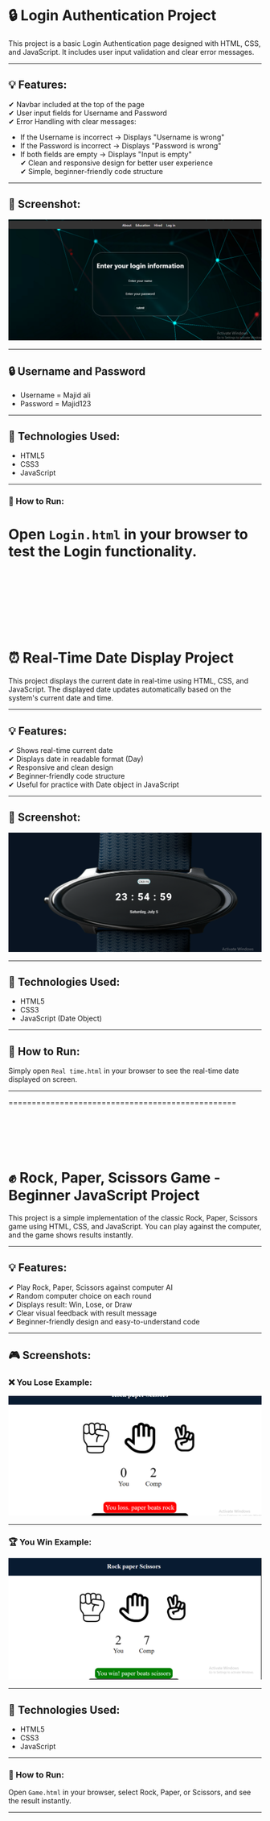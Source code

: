 # 🔒 Login Authentication Project

This project is a basic Login Authentication page designed with HTML, CSS, and JavaScript. It includes user input validation and clear error messages.

---

## 💡 Features:

✔ Navbar included at the top of the page  
✔ User input fields for Username and Password  
✔ Error Handling with clear messages:  
   - If the Username is incorrect → Displays "Username is wrong"  
   - If the Password is incorrect → Displays "Password is wrong"  
   - If both fields are empty → Displays "Input is empty"  
✔ Clean and responsive design for better user experience  
✔ Simple, beginner-friendly code structure  

---

## 📸 Screenshot:

![Login Page Screenshot](./Image/Screenshot%202025-07-05%20235403.png)


---
## 🔒 Username and Password

- Username = Majid ali
- Password = Majid123
---



## 🔧 Technologies Used:

- HTML5  
- CSS3  
- JavaScript  


---

### 🚀 How to Run:

Open `Login.html` in your browser to test the Login functionality.
=================================================
<br>
<br>
<br>
<br>
<br>
<br>
<br>

# ⏰ Real-Time Date Display Project

This project displays the current date in real-time using HTML, CSS, and JavaScript. The displayed date updates automatically based on the system's current date and time.

---

## 💡 Features:

✔ Shows real-time current date  
✔ Displays date in readable format (Day)  
✔ Responsive and clean design  
✔ Beginner-friendly code structure  
✔ Useful for practice with Date object in JavaScript  

---

## 📸 Screenshot:

![Real-Time Date Screenshot](./Image/Screenshot%202025-07-05%20235513.png)

---

## 🔧 Technologies Used:

- HTML5  
- CSS3  
- JavaScript (Date Object)  

---

## 🚀 How to Run:

Simply open `Real time.html` in your browser to see the real-time date displayed on screen.

---
=================================================
<br>
<br>
<br>
<br>
<br>
<br>



# ✊ Rock, Paper, Scissors Game - Beginner JavaScript Project

This project is a simple implementation of the classic Rock, Paper, Scissors game using HTML, CSS, and JavaScript. You can play against the computer, and the game shows results instantly.

---

## 💡 Features:

✔ Play Rock, Paper, Scissors against computer AI  
✔ Random computer choice on each round  
✔ Displays result: Win, Lose, or Draw  
✔ Clear visual feedback with result message  
✔ Beginner-friendly design and easy-to-understand code  

---

## 🎮 Screenshots:

### ❌ You Lose Example:

![You Lost Screenshot](./Image/Screenshot%202025-07-05%20235635.png)

---

### 🏆 You Win Example:

![You Win Screenshot](./Image/Screenshot%202025-07-05%20235758.png)

---

## 🔧 Technologies Used:

- HTML5  
- CSS3  
- JavaScript  

---

### 🚀 How to Run:

Open `Game.html` in your browser, select Rock, Paper, or Scissors, and see the result instantly.

---

